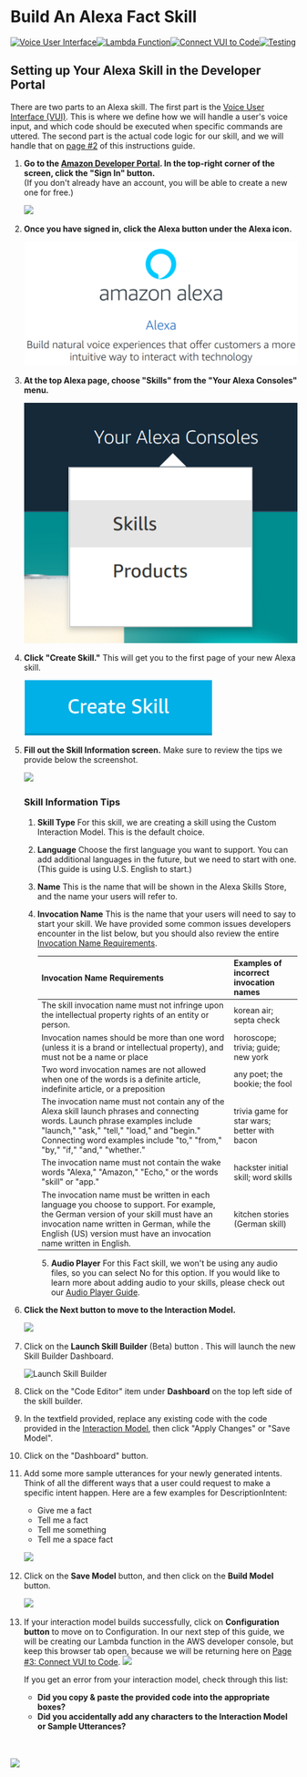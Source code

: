 # Build An Alexa Fact Skill
[![Voice User Interface](https://m.media-amazon.com/images/G/01/mobile-apps/dex/alexa/alexa-skills-kit/tutorials/navigation/1-on._TTH_.png)](./1-voice-user-interface.md)[![Lambda Function](https://m.media-amazon.com/images/G/01/mobile-apps/dex/alexa/alexa-skills-kit/tutorials/navigation/2-off._TTH_.png)](./2-lambda-function.md)[![Connect VUI to Code](https://m.media-amazon.com/images/G/01/mobile-apps/dex/alexa/alexa-skills-kit/tutorials/navigation/3-off._TTH_.png)](./3-connect-vui-to-code.md)[![Testing](https://m.media-amazon.com/images/G/01/mobile-apps/dex/alexa/alexa-skills-kit/tutorials/navigation/4-off._TTH_.png)](./4-testing.md)

## Setting up Your Alexa Skill in the Developer Portal

There are two parts to an Alexa skill.  The first part is the [Voice User Interface (VUI)](https://developer.amazon.com/public/solutions/alexa/alexa-skills-kit/docs/defining-the-voice-interface).  This is where we define how we will handle a user's voice input, and which code should be executed when specific commands are uttered.  The second part is the actual code logic for our skill, and we will handle that on [page #2](./2-lambda-function.md) of this instructions guide.

1.  **Go to the [Amazon Developer Portal](http://developer.amazon.com).  In the top-right corner of the screen, click the "Sign In" button.** </br>(If you don't already have an account, you will be able to create a new one for free.)

    <a href="http://developer.amazon.com" target="_new"><img src="https://m.media-amazon.com/images/G/01/mobile-apps/dex/alexa/alexa-skills-kit/tutorials/general/1-1-developer-portal._TTH_.png" /></a>

2.  **Once you have signed in, click the Alexa button under the Alexa icon.**

    <a href="https://developer.amazon.com/edw/home.html#/" target="_new"><img src="https://github.com/aaronredmond/skill-sample-python-fact/blob/master/step-by-step/Alexa_button_new.png" /></a>

3.  **At the top Alexa page, choose "Skills" from the "Your Alexa Consoles" menu.**

    <a href="https://developer.amazon.com/edw/home.html#/skills/list" target="_new"><img src="https://github.com/aaronredmond/skill-sample-python-fact/blob/master/step-by-step/1-Your.Alexa-Consoles.png" /></a>

4.  **Click "Create Skill."** This will get you to the first page of your new Alexa skill.

    <a href="https://developer.amazon.com/edw/home.html#/skill/create/" target="_new"><img src="https://github.com/aaronredmond/skill-sample-python-fact/blob/master/step-by-step/1-Create-Skill-Button.png" /></a>

5.  **Fill out the Skill Information screen.**  Make sure to review the tips we provide below the screenshot.

    <img src="https://m.media-amazon.com/images/G/01/mobile-apps/dex/alexa/alexa-skills-kit/tutorials/general/1-5-skill-information._TTH_.png" />

    ### Skill Information Tips
    1.  **Skill Type** For this skill, we are creating a skill using the Custom Interaction Model.  This is the default choice.

    2.  **Language** Choose the first language you want to support.  You can add additional languages in the future, but we need to start with one.  (This guide is using U.S. English to start.)

    3.  **Name** This is the name that will be shown in the Alexa Skills Store, and the name your users will refer to.

    4.  **Invocation Name** This is the name that your users will need to say to start your skill.  We have provided some common issues developers encounter in the list below, but you should also review the entire [Invocation Name Requirements](https://developer.amazon.com/public/solutions/alexa/alexa-skills-kit/docs/choosing-the-invocation-name-for-an-alexa-skill).

        | Invocation Name Requirements | Examples of incorrect invocation names |
        | ---------------------------- | -------------------------------------- |
        | The skill invocation name must not infringe upon the intellectual property rights of an entity or person. | korean air; septa check |
        | Invocation names should be more than one word (unless it is a brand or intellectual property), and must not be a name or place | horoscope; trivia; guide; new york |
        | Two word invocation names are not allowed when one of the words is a definite article, indefinite article, or a preposition | any poet; the bookie; the fool |
        | The invocation name must not contain any of the Alexa skill launch phrases and connecting words.  Launch phrase examples include "launch," "ask," "tell," "load," and "begin."  Connecting word examples include "to," "from," "by," "if," "and," "whether." | trivia game for star wars; better with bacon |
        | The invocation name must not contain the wake words "Alexa," "Amazon," "Echo," or the words "skill" or "app." | hackster initial skill; word skills |
        | The invocation name must be written in each language you choose to support.  For example, the German version of your skill must have an invocation name written in German, while the English (US) version must have an invocation name written in English. | kitchen stories (German skill) |

        5.  **Audio Player** For this Fact skill, we won't be using any audio files, so you can select No for this option.  If you would like to learn more about adding audio to your skills, please check out our [Audio Player Guide](https://github.com/alexa/skill-sample-nodejs-audio-player).

6.  **Click the Next button to move to the Interaction Model.**

    <img src="https://m.media-amazon.com/images/G/01/mobile-apps/dex/alexa/alexa-skills-kit/tutorials/general/1-6-next-button._TTH_.png" />

7.  Click on the **Launch Skill Builder** (Beta) button . This will launch the new Skill Builder Dashboard.

    ![Launch Skill Builder](https://m.media-amazon.com/images/G/01/mobile-apps/dex/alexa/alexa-skills-kit/tutorials/general/1-7-skill-builder-launch._TTH_.png)

8.  Click on the "Code Editor" item under **Dashboard** on the top left side of the skill builder.

9.  In the textfield provided, replace any existing code with the code provided in the [Interaction Model](../InteractionModel.json), then click "Apply Changes" or "Save Model".  

10. Click on the "Dashboard" button.

11. Add some more sample utterances for your newly generated intents.  Think of all the different ways that a user could request to make a specific intent happen.  Here are a few examples for DescriptionIntent:

    * Give me a fact
    * Tell me a fact
    * Tell me something
    * Tell me a space fact

    ![](https://m.media-amazon.com/images/G/01/mobile-apps/dex/alexa/alexa-skills-kit/tutorials/general/1-10-sample-utterances._TTH_.png)

12. Click on the **Save Model** button, and then click on the **Build Model** button.

    ![](https://m.media-amazon.com/images/G/01/mobile-apps/dex/alexa/alexa-skills-kit/tutorials/general/1-12-skill-builder-build-save-model._TTH_.png)

<!--
7.  **Fill out the Interaction Model screen.**  Below the screenshot, we have provided links to the content you need to include in each box.

    <img src="https://m.media-amazon.com/images/G/01/mobile-apps/dex/alexa/alexa-skills-kit/tutorials/general/1-7-interaction-model._TTH_.png" />

    ### Interaction Model Tips
    1.  **Intent Schema** An intent schema defines the actions that we want our users to be able to take.  We will dive into modifying this schema later in this guide, so for now, just copy and paste this code into the Intent Schema box. ([Read more about Defining the Voice Interface](https://developer.amazon.com/public/solutions/alexa/alexa-skills-kit/docs/defining-the-voice-interface))

        ```JAVASCRIPT
        { "intents": [
            { "intent": "GetNewFactIntent" },
            { "intent": "AMAZON.HelpIntent" },
            { "intent": "AMAZON.StopIntent" },
            { "intent": "AMAZON.CancelIntent" }
        ]}
        ```
        ([get this code on GitHub](https://github.com/alexa/skill-sample-nodejs-fact/blob/master/speechAssets/intentSchema.json))

        We have four intents in this schema.  The first, "GetNewFactIntent" is what we will use to catch all of our user's requests for a new fact.  The remaining three are built-in intents that are provided by Amazon.  They capture, respectively, user intents for help, stopping, and cancelling what Alexa is currently doing.

    2.  **Sample Utterances** Sample utterances are a guide for Alexa to figure out how to map what a user says to your Intents that we defined earlier.  For now, you just need to copy these sample utterances into the Sample Utterances box in your browser.

        ```javascript
        GetNewFactIntent a fact
        GetNewFactIntent a space fact
        GetNewFactIntent tell me a fact
        GetNewFactIntent tell me a space fact
        GetNewFactIntent give me a fact
        GetNewFactIntent give me a space fact
        GetNewFactIntent tell me trivia
        GetNewFactIntent tell me a space trivia
        GetNewFactIntent give me trivia
        GetNewFactIntent give me a space trivia
        GetNewFactIntent give me some information
        GetNewFactIntent give me some space information
        GetNewFactIntent tell me something
        GetNewFactIntent give me something
        ```
        ([get this on GitHub](https://github.com/alexa/skill-sample-nodejs-fact/blob/master/speechAssets/sampleUtterances_en_US.json))

        Once you have added these sample utterances to your skill, you can click the "Save" button to verify that your interaction model is built properly without any errors.
-->

13.  If your interaction model builds successfully, click on **Configuration button** to move on to Configuration. In our next step of this guide, we will be creating our Lambda function in the AWS developer console, but keep this browser tab open, because we will be returning here on [Page #3: Connect VUI to Code](./3-connect-vui-to-code.md).
     ![](https://m.media-amazon.com/images/G/01/mobile-apps/dex/alexa/alexa-skills-kit/tutorials/general/1-13-skill-builder-configuration.png)

     If you get an error from your interaction model, check through this list:

     *  **Did you copy & paste the provided code into the appropriate boxes?**
     *  **Did you accidentally add any characters to the Interaction Model or Sample Utterances?**


<br/><br/>
<a href="./2-lambda-function.md"><img src="https://m.media-amazon.com/images/G/01/mobile-apps/dex/alexa/alexa-skills-kit/tutorials/general/buttons/button_next_lambda_function._TTH_.png" /></a>
